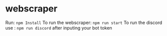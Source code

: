 # webscraper

Run: `npm Install`
To run the webscraper: `npm run start`
To run the discord use : `npm run discord` after inputing your bot token
